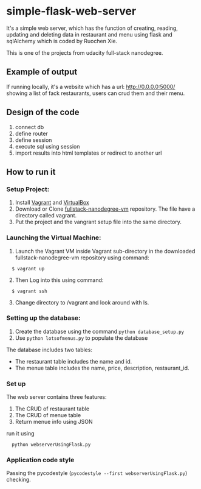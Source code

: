 # simple-flask-web-server
It's a simple web server, which has the function of creating, reading, updating and deleting data in restaurant and menu using flask and sqlAlchemy which is coded by Ruochen Xie.

This is one of the projects from udacity full-stack nanodegree.

## Example of output
If running locally, it's a website which has a url: http://0.0.0.0:5000/ showing a list of fack restaurants, users can crud them and their menu.

## Design of the code
 1. connect db
 2. define router
 2. define session
 3. execute sql using session
 4. import results into html templates or redirect to another url

## How to run it

### Setup Project:
  1. Install [Vagrant](https://www.vagrantup.com/) and [VirtualBox](https://www.virtualbox.org/)
  2. Download or Clone [fullstack-nanodegree-vm](https://github.com/udacity/fullstack-nanodegree-vm) repository. The file have a directory called vagrant.
  3. Put the project and the vangrant setup file into the same directory.
  
### Launching the Virtual Machine:
  1. Launch the Vagrant VM inside Vagrant sub-directory in the downloaded fullstack-nanodegree-vm repository using command:

  ```
    $ vagrant up
  ```
  2. Then Log into this using command:
  
  ```
    $ vagrant ssh
  ```
  3. Change directory to /vagrant and look around with ls.
  
### Setting up the database:
  1. Create the database using the command:`python database_setup.py`
  2. Use `python lotsofmenus.py` to populate the database
  
  The database includes two tables:
  * The restaurant table includes the name and id.
  * The menue table includes the name, price, description, restaurant_id.
  
### Set up
  The web server contains three features:

  1. The CRUD of restaurant table
  2. The CRUD of menue table
  3. Return menue info using JSON

  run it using 
  ```
    python webserverUsingFlask.py
  ```

### Application code style

  Passing the pycodestyle (`pycodestyle --first webserverUsingFlask.py`) checking.
